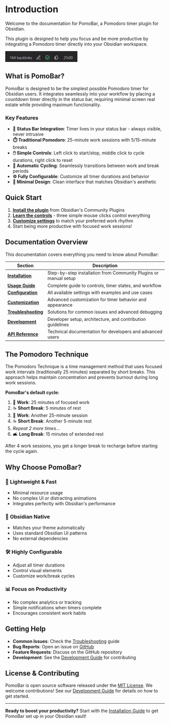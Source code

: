# Introduction

Welcome to the documentation for PomoBar, a Pomodoro timer plugin for Obsidian.

This plugin is designed to help you focus and be more productive by integrating a Pomodoro timer directly into your Obsidian workspace.

![PomoBar Screenshots](https://raw.githubusercontent.com/semanticdata/obsidian-pomodoro/master/screenshots/screenshot-1.png)

## What is PomoBar?

PomoBar is designed to be the simplest possible Pomodoro timer for Obsidian users. It integrates seamlessly into your workflow by placing a countdown timer directly in the status bar, requiring minimal screen real estate while providing maximum functionality.

### Key Features

- **🎯 Status Bar Integration**: Timer lives in your status bar - always visible, never intrusive
- **⏱️ Traditional Pomodoro**: 25-minute work sessions with 5/15-minute breaks
- **🖱️ Simple Controls**: Left click to start/stop, middle click to cycle durations, right click to reset
- **🔄 Automatic Cycling**: Seamlessly transitions between work and break periods
- **⚙️ Fully Configurable**: Customize all timer durations and behavior
- **📱 Minimal Design**: Clean interface that matches Obsidian's aesthetic

## Quick Start

1. **[Install the plugin](installation.md)** from Obsidian's Community Plugins
2. **[Learn the controls](usage.md)** - three simple mouse clicks control everything
3. **[Customize settings](configuration.md)** to match your preferred work rhythm
4. Start being more productive with focused work sessions!

## Documentation Overview

This documentation covers everything you need to know about PomoBar:

| Section                                       | Description                                                      |
| --------------------------------------------- | ---------------------------------------------------------------- |
| **[Installation](installation.md)**           | Step-by-step installation from Community Plugins or manual setup |
| **[Usage Guide](usage.md)**                   | Complete guide to controls, timer states, and workflow           |
| **[Configuration](configuration.md)**         | All available settings with examples and use cases               |
| **[Customization](customization.md)**         | Advanced customization for timer behavior and appearance         |
| **[Troubleshooting](troubleshooting.md)**     | Solutions for common issues and advanced debugging               |
| **[Development](development.md)**             | Developer setup, architecture, and contribution guidelines       |
| **[API Reference](api.md)**                   | Technical documentation for developers and advanced users        |

## The Pomodoro Technique

The Pomodoro Technique is a time management method that uses focused work intervals (traditionally 25 minutes) separated by short breaks. This approach helps maintain concentration and prevents burnout during long work sessions.

**PomoBar's default cycle:**

1. 🍅 **Work**: 25 minutes of focused work
2. ☕ **Short Break**: 5 minutes of rest
3. 🍅 **Work**: Another 25-minute session
4. ☕ **Short Break**: Another 5-minute rest
5. *Repeat 2 more times...*
6. 🛋️ **Long Break**: 15 minutes of extended rest

After 4 work sessions, you get a longer break to recharge before starting the cycle again.

## Why Choose PomoBar?

### 🚀 **Lightweight & Fast**

- Minimal resource usage
- No complex UI or distracting animations
- Integrates perfectly with Obsidian's performance

### 🎨 **Obsidian Native**

- Matches your theme automatically
- Uses standard Obsidian UI patterns
- No external dependencies

### 🛠️ **Highly Configurable**

- Adjust all timer durations
- Control visual elements
- Customize work/break cycles

### 📊 **Focus on Productivity**

- No complex analytics or tracking
- Simple notifications when timers complete
- Encourages consistent work habits

## Getting Help

- **Common Issues**: Check the [Troubleshooting](troubleshooting.md) guide
- **Bug Reports**: Open an issue on [GitHub](https://github.com/semanticdata/obsidian-pomodoro/issues)
- **Feature Requests**: Discuss on the GitHub repository
- **Development**: See the [Development Guide](development.md) for contributing

## License & Contributing

PomoBar is open source software released under the [MIT License](https://github.com/semanticdata/obsidian-pomodoro/blob/master/LICENSE). We welcome contributions! See our [Development Guide](development.md) for details on how to get started.

---

**Ready to boost your productivity?** Start with the [Installation Guide](installation.md) to get PomoBar set up in your Obsidian vault!
